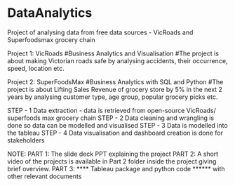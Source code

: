 # DataAnalytics
Project of analysing data from free data sources - VicRoads and Superfoodsmax grocery chain


Project 1: VicRoads
#Business Analytics and Visualisation
#The project is about making Victorian roads safe by analysing accidents, their occurrence, speed, location etc.



Project 2: SuperFoodsMax
#Business Analytics with SQL and Python
#The project is about Lifting Sales Revenue of grocery store by 5% in the next 2 years by analysing customer type, age group, popular grocery picks etc.


STEP - 1 Data extraction - data is retrieved from open-source VicRoads/ superfoods max grocery chain
STEP - 2 Data cleaning and wrangling is done so data can be modelled and visualised 
STEP - 3 Data is modelled into the tableau
STEP - 4 Data visualisation and dashboard creation is done for stakeholders

NOTE: 
      PART 1: The slide deck PPT explaining the project
      PART 2: A short video of the projects is available in Part 2 folder inside the project giving brief overview. 
      PART 3: **** Tableau package and python code ****** with other relevant documents 
      
      
